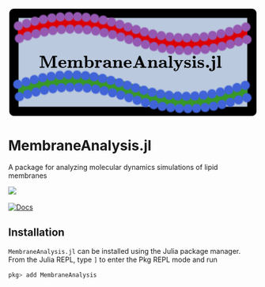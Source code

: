 <p align="center">
<img src="https://github.com/amiralih/MembraneAnalysis.jl/blob/86444fd1e42604c0717168e380078bff62937650/MembraneAnalysis%20logo.png" width="500">
</p>

# MembraneAnalysis.jl
A package for analyzing molecular dynamics simulations of lipid membranes

[![](https://github.com/amiralih/MembraneAnalysis.jl/actions/workflows/Tests.yml/badge.svg)](https://github.com/amiralih/MembraneAnalysis.jl/actions/workflows/Tests.yml/)

[![Docs](https://img.shields.io/badge/docs-latest-blue.svg)](https://amiralih.github.io/MembraneAnalysis.jl/dev)

## Installation

`MembraneAnalysis.jl` can be installed using the Julia package manager. From the Julia REPL, type `]` to enter the Pkg REPL mode and run

```julia
pkg> add MembraneAnalysis
```
